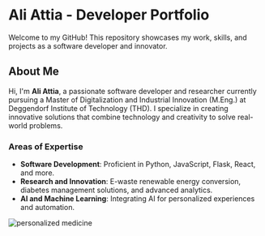 # Ali Attia - Developer Portfolio

Welcome to my GitHub! This repository showcases my work, skills, and projects as a software developer and innovator.

## About Me

Hi, I'm **Ali Attia**, a passionate software developer and researcher currently pursuing a Master of Digitalization and Industrial Innovation (M.Eng.) at Deggendorf Institute of Technology (THD). I specialize in creating innovative solutions that combine technology and creativity to solve real-world problems.

### Areas of Expertise

- **Software Development**: Proficient in Python, JavaScript, Flask, React, and more.
- **Research and Innovation**: E-waste renewable energy conversion, diabetes management solutions, and advanced analytics.
- **AI and Machine Learning**: Integrating AI for personalized experiences and automation.

![personalized medicine](https://www.pragmaticcoders.com/wp-content/uploads/2024/05/Personalized-healthcare-optimized.jpg)
